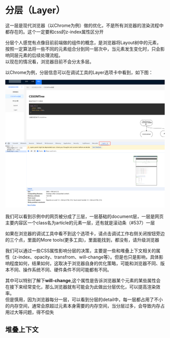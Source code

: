 # 分层（Layer）

这一层是现代浏览器（以Chrome为例）做的优化，不是所有浏览器的渲染流程中都存在的。这个一定要和css的z-index属性区分开  

分层个人感觉有点像目前前端做的组件的概念，是浏览器将Layout树中的元素，按照一定算法将一些不同的元素组合分到同一层次中，当元素发生变化时，只会影响同层元素的后续处理流程。  
以现在的情况看，浏览器目前不会分太多层。  

以Chrome为例，分层信息可以在调试工具的Layer选项卡中看到，如下图：  

![分层示例](/src/assets/browserRender/layer_demo.jpg)

我们可以看到示例中的网页被分成了三层，一层基础的document层，一层是网页主要内容区一个class名为article的元素一层，还有就是滚动条（#537）一层  

如果在浏览器的调试工具中看不到这个选项卡，请点击调试工作右侧关闭按钮旁边的三个点，里面的More tools(更多工具)，里面能找到，都没有，请升级浏览器  

我们可以通过一些CSS属性影响分层的决策，主要是一些和堆叠上下文相关的属性（z-index、opacity、transfrom、will-change等）。但是也只是影响，具体影响程度如何，结果如何，这取决于浏览器自身的优化策略，可能和浏览器不同、版本不同、操作系统不同、硬件条件不同可能都有不同。

其中可以特别了解下**will-change**,这个属性是告诉浏览器某个元素的某些属性会在接下来经常变化，那么浏览器就有可能会为此做出分层优化，可以提高渲染效率。  
但是慎用，因为浏览器每分一层，可以看到分层的detail中，每一层都占用了不小的内存空间，通常会原超过元素本身需要的内存空间，当分层过多，会导致内存占用过大等问题，得不偿失

## 堆叠上下文
